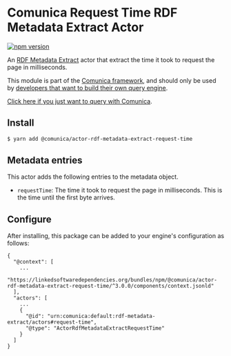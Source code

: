 # Comunica Request Time RDF Metadata Extract Actor

[![npm version](https://badge.fury.io/js/%40comunica%2Factor-rdf-metadata-extract-request-time.svg)](https://www.npmjs.com/package/@comunica/actor-rdf-metadata-extract-request-time)

An [RDF Metadata Extract](https://github.com/comunica/comunica/tree/master/packages/bus-rdf-metadata-extract) actor that
extract the time it took to request the page in milliseconds.

This module is part of the [Comunica framework](https://github.com/comunica/comunica),
and should only be used by [developers that want to build their own query engine](https://comunica.dev/docs/modify/).

[Click here if you just want to query with Comunica](https://comunica.dev/docs/query/).

## Install

```bash
$ yarn add @comunica/actor-rdf-metadata-extract-request-time
```

## Metadata entries

This actor adds the following entries to the metadata object.

* `requestTime`: The time it took to request the page in milliseconds. This is the time until the first byte arrives.

## Configure

After installing, this package can be added to your engine's configuration as follows:
```text
{
  "@context": [
    ...
    "https://linkedsoftwaredependencies.org/bundles/npm/@comunica/actor-rdf-metadata-extract-request-time/^3.0.0/components/context.jsonld"
  ],
  "actors": [
    ...
    {
      "@id": "urn:comunica:default:rdf-metadata-extract/actors#request-time",
      "@type": "ActorRdfMetadataExtractRequestTime"
    }
  ]
}
```
